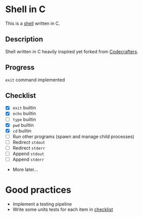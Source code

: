 # Shell in C

This is a [shell](https://en.wikipedia.org/wiki/Unix_shell) written in C. 

## Description
Shell written in C heavily inspired yet forked from [Codecrafters](https://app.codecrafters.io/courses/shell/overview). 

## Progress
`exit` command implemented

## Checklist 
- [x] `exit` builtin
- [x] `echo` builtin
- [ ] `type` builtin
- [x] `pwd` builtin
- [x] `cd` builtin
- [ ] Run other programs (spawn and manage child processes)
- [ ] Redirect `stdout`
- [ ] Redirect `stderr`
- [ ] Append `stdout`
- [ ] Append `stderr`
- More later...

# Good practices
- Implement a testing pipeline
- Write some units tests for each item in [checklist](#Checklist)

